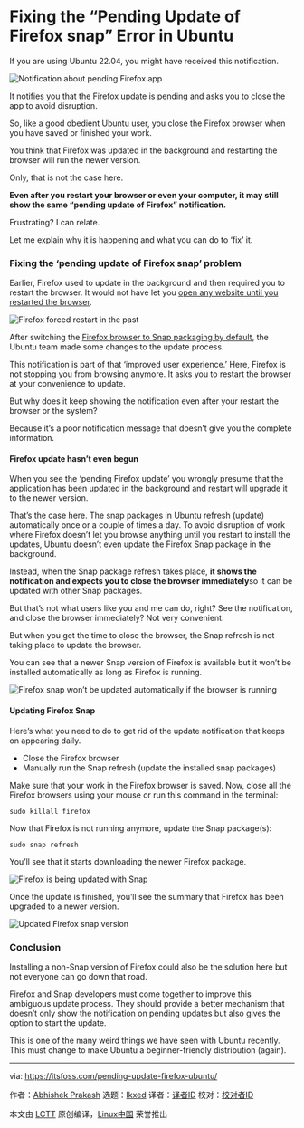 [#]: subject: "Fixing the “Pending Update of Firefox snap” Error in Ubuntu"
[#]: via: "https://itsfoss.com/pending-update-firefox-ubuntu/"
[#]: author: "Abhishek Prakash https://itsfoss.com/"
[#]: collector: "lkxed"
[#]: translator: "geekpi"
[#]: reviewer: " "
[#]: publisher: " "
[#]: url: " "

Fixing the “Pending Update of Firefox snap” Error in Ubuntu
======

If you are using Ubuntu 22.04, you might have received this notification.

![Notification about pending Firefox app][1]

It notifies you that the Firefox update is pending and asks you to close the app to avoid disruption.

So, like a good obedient Ubuntu user, you close the Firefox browser when you have saved or finished your work.

You think that Firefox was updated in the background and restarting the browser will run the newer version.

Only, that is not the case here.

**Even after you restart your browser or even your computer, it may still show the same “pending update of Firefox” notification.**

Frustrating? I can relate.

Let me explain why it is happening and what you can do to ‘fix’ it.

### Fixing the ‘pending update of Firefox snap’ problem

Earlier, Firefox used to update in the background and then required you to restart the browser. It would not have let you [open any website until you restarted the browser][2].

![Firefox forced restart in the past][3]

After switching the [Firefox browser to Snap packaging by default][4], the Ubuntu team made some changes to the update process.

This notification is part of that ‘improved user experience.’ Here, Firefox is not stopping you from browsing anymore. It asks you to restart the browser at your convenience to update.

But why does it keep showing the notification even after your restart the browser or the system?

Because it’s a poor notification message that doesn’t give you the complete information.

#### Firefox update hasn’t even begun

When you see the ‘pending Firefox update’ you wrongly presume that the application has been updated in the background and restart will upgrade it to the newer version.

That’s the case here. The snap packages in Ubuntu refresh (update) automatically once or a couple of times a day. To avoid disruption of work where Firefox doesn’t let you browse anything until you restart to install the updates, Ubuntu doesn’t even update the Firefox Snap package in the background.

Instead, when the Snap package refresh takes place, **it shows the notification and expects you to close the browser immediately**so it can be updated with other Snap packages.

But that’s not what users like you and me can do, right? See the notification, and close the browser immediately? Not very convenient.

But when you get the time to close the browser, the Snap refresh is not taking place to update the browser.

You can see that a newer Snap version of Firefox is available but it won’t be installed automatically as long as Firefox is running.

![Firefox snap won’t be updated automatically if the browser is running][5]

#### Updating Firefox Snap

Here’s what you need to do to get rid of the update notification that keeps on appearing daily.

* Close the Firefox browser
* Manually run the Snap refresh (update the installed snap packages)

Make sure that your work in the Firefox browser is saved. Now, close all the Firefox browsers using your mouse or run this command in the terminal:

```
sudo killall firefox
```

Now that Firefox is not running anymore, update the Snap package(s):

```
sudo snap refresh
```

You’ll see that it starts downloading the newer Firefox package.

![Firefox is being updated with Snap][6]

Once the update is finished, you’ll see the summary that Firefox has been upgraded to a newer version.

![Updated Firefox snap version][7]

### Conclusion

Installing a non-Snap version of Firefox could also be the solution here but not everyone can go down that road.

Firefox and Snap developers must come together to improve this ambiguous update process. They should provide a better mechanism that doesn’t only show the notification on pending updates but also gives the option to start the update.

This is one of the many weird things we have seen with Ubuntu recently. This must change to make Ubuntu a beginner-friendly distribution (again).

--------------------------------------------------------------------------------

via: https://itsfoss.com/pending-update-firefox-ubuntu/

作者：[Abhishek Prakash][a]
选题：[lkxed][b]
译者：[译者ID](https://github.com/译者ID)
校对：[校对者ID](https://github.com/校对者ID)

本文由 [LCTT](https://github.com/LCTT/TranslateProject) 原创编译，[Linux中国](https://linux.cn/) 荣誉推出

[a]: https://itsfoss.com/
[b]: https://github.com/lkxed
[1]: https://itsfoss.com/wp-content/uploads/2022/07/pending-update-firefox-ubuntu.png
[2]: https://news.itsfoss.com/mozilla-annoying-new-tab/
[3]: https://itsfoss.com/wp-content/uploads/2022/07/firefox-restart.webp
[4]: https://news.itsfoss.com/ubuntu-firefox-snap-default/
[5]: https://itsfoss.com/wp-content/uploads/2022/07/pending-Firefox-update-issue-Ubuntu.png
[6]: https://itsfoss.com/wp-content/uploads/2022/07/updating-firefox-snap-package-ubuntu.png
[7]: https://itsfoss.com/wp-content/uploads/2022/07/firefox-snap-update-ubuntu.png

